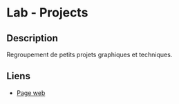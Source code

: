 # Lab - Projects

## Description

Regroupement de petits projets graphiques et techniques.

## Liens

- [Page web](https://vincentlandrieux.github.io/lab/)